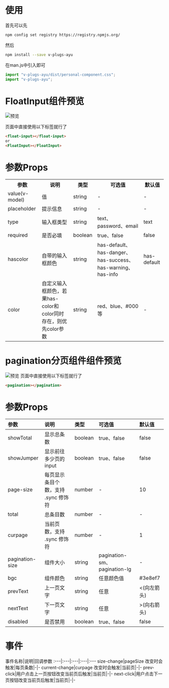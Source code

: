 # 使用
首先可以先
``` bash
npm config set registry https://registry.npmjs.org/
```
然后
``` bash
npm install --save v-plugs-ayu
```
在man.js中引入即可
``` javascript
import "v-plugs-ayu/dist/personal-component.css";
import "v-plugs-ayu";
```
# FloatInput组件预览
![预览](https://yuang.site//images/myplug-floatinput.gif)

页面中直接使用以下标签就行了
``` html
<float-input></float-input>
or
<FloatInput></FloatInput>
```
# 参数Props
<table>
    <tr><th>参数</th><th>说明</th><th>类型</th><th>可选值</th><th>默认值</th></tr>
    <tr><td>value(v-model)</td><td>值</td><td>string</td><td>-</td><td>-</td></tr>
    <tr><td>placeholder</td><td>提示信息</td><td>string</td><td>-</td><td>-</td></tr>
    <tr><td>type</td><td>输入框类型</td><td>string</td><td>text、password、email</td><td>text</td></tr>
    <tr><td>required</td><td>是否必填</td><td>boolean</td><td>true、false</td><td>false</td></tr>
    <tr><td>hascolor</td><td>自带的输入框颜色</td><td>string</td><td>has-default、has-danger、has-success、has-warning、has-info</td><td>has-default</td></tr>
    <tr><td>color</td><td>自定义输入框颜色，若果has-color和color同时存在，则优先color参数</td><td>string</td><td>red、blue、#000等</td><td>-</td></tr>
</table>

# pagination分页组件组件预览
![预览](https://github.com/yuang01/myblog/blob/yuangboy/source/images/pagination.gif)
页面中直接使用以下标签就行了
``` html
<pagination></pagination>
```
# 参数Props
参数|说明|类型|可选值|默认值
:---|:---|:---|:---|:---
showTotal|显示总条数|boolean|true、false|false
showJumper|显示前往多少页的input|boolean|true、false|false
page-size|每页显示条目个数，支持 .sync 修饰符|number|-|10
total|总条目数|number|-|-
curpage|当前页数，支持 .sync 修饰符|number|-|1
pagination-size|组件大小|string|pagination-sm、pagination-lg|-
bgc|组件颜色|string|任意颜色值|#3e8ef7
prevText|上一页文字|string|任意|&lt;(向左箭头)
nextText|下一页文字|string|任意|&gt;(向右箭头)
disabled|是否禁用|boolean|true、false|false
# 事件
事件名称|说明|回调参数
:---|:---|:---|:---|:---
size-change|pageSize 改变时会触发|每页条数|-|-
current-change|curpage 改变时会触发|当前页|-|-
prev-click|用户点击上一页按钮改变当前页后触发|当前页|-|-
next-click|用户点击下一页按钮改变当前页后触发|当前页|-|-
